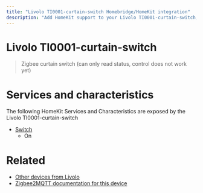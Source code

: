 ```yaml
---
title: "Livolo TI0001-curtain-switch Homebridge/HomeKit integration"
description: "Add HomeKit support to your Livolo TI0001-curtain-switch, using Homebridge, Zigbee2MQTT and homebridge-z2m."
---
```

<!---
This file has been GENERATED using src/docgen/docgen.ts
DO NOT EDIT THIS FILE MANUALLY!
-->
# Livolo TI0001-curtain-switch
> Zigbee curtain switch (can only read status, control does not work yet)


# Services and characteristics
The following HomeKit Services and Characteristics are exposed by
the Livolo TI0001-curtain-switch

* [Switch](../../switch.md)
  * On


# Related
* [Other devices from Livolo](../index.md#livolo)
* [Zigbee2MQTT documentation for this device](https://www.zigbee2mqtt.io/devices/TI0001-curtain-switch.html)
